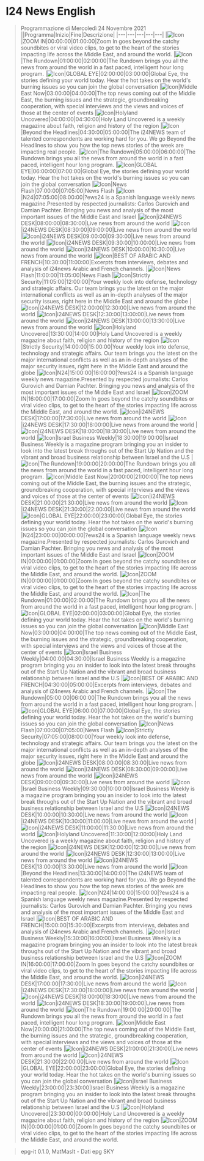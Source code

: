 # I24 News English
> Programmazione di Mercoledì 24 Novembre 2021
||Programma|Inizio|Fine|Descrizione|
|---|---|---|---|---|
|![Icon](https://guidatv.sky.it/uuid/news_cover_UUc98KpCK-.png)|ZOOM IN|00:00:00|01:00:00|Zoom In goes beyond the catchy soundbites or viral video clips, to get to the heart of the stories impacting life across the Middle East, and around the world.
|![Icon](https://guidatv.sky.it/uuid/news_cover_UUc98KpCK-.png)|The Rundown|01:00:00|02:00:00|The Rundown brings you all the news from around the world in a fast paced, intelligent hour long program.
|![Icon](https://guidatv.sky.it/uuid/news_cover_UUc98KpCK-.png)|GLOBAL EYE|02:00:00|03:00:00|Global Eye, the stories defining your world today. Hear the hot takes on the world's burning issues so you can join the global conversation
|![Icon](https://guidatv.sky.it/uuid/news_cover_UUc98KpCK-.png)|Middle East Now|03:00:00|04:00:00|The top news coming out of the Middle East, the burning issues and the strategic, groundbreaking cooperation, with special interviews and the views and voices of those at the center of events
|![Icon](https://guidatv.sky.it/uuid/news_cover_UUc98KpCK-.png)|Holyland Uncovered|04:00:00|04:30:00|Holy Land Uncovered is a weekly magazine about faith, religion and history of the region
|![Icon](https://guidatv.sky.it/uuid/news_cover_UUc98KpCK-.png)|Beyond the Headlines|04:30:00|05:00:00|The i24NEWS team of talented correspondents are working hard for you. We go Beyond the Headlines to show you how the top news stories of the week are impacting real people.
|![Icon](https://guidatv.sky.it/uuid/news_cover_UUc98KpCK-.png)|The Rundown|05:00:00|06:00:00|The Rundown brings you all the news from around the world in a fast paced, intelligent hour long program.
|![Icon](https://guidatv.sky.it/uuid/news_cover_UUc98KpCK-.png)|GLOBAL EYE|06:00:00|07:00:00|Global Eye, the stories defining your world today. Hear the hot takes on the world's burning issues so you can join the global conversation
|![Icon](https://guidatv.sky.it/uuid/news_cover_UUc98KpCK-.png)|News Flash|07:00:00|07:05:00|News Flash
|![Icon](https://guidatv.sky.it/uuid/news_cover_UUc98KpCK-.png)|N24|07:05:00|08:00:00|?ews24 is a Spanish language weekly news magazine.Presented by respected journalists: Carlos Gurovich and Damian Pachter. Bringing you news and analysis of the most important issues of the Middle East and Israel
|![Icon](https://guidatv.sky.it/uuid/news_cover_UUc98KpCK-.png)|i24NEWS DESK|08:00:00|08:30:00|Live news from around the world
|![Icon](https://guidatv.sky.it/uuid/news_cover_UUc98KpCK-.png)|i24NEWS DESK|08:30:00|09:00:00|Live news from around the world
|![Icon](https://guidatv.sky.it/uuid/news_cover_UUc98KpCK-.png)|i24NEWS DESK|09:00:00|09:30:00|Live news from around the world
|![Icon](https://guidatv.sky.it/uuid/news_cover_UUc98KpCK-.png)|i24NEWS DESK|09:30:00|10:00:00|Live news from around the world
|![Icon](https://guidatv.sky.it/uuid/news_cover_UUc98KpCK-.png)|i24NEWS DESK|10:00:00|10:30:00|Live news from around the world
|![Icon](https://guidatv.sky.it/uuid/news_cover_UUc98KpCK-.png)|BEST OF ARABIC AND FRENCH|10:30:00|11:00:00|Excerpts from interviews, debates and analysis of i24news Arabic and French channels.
|![Icon](https://guidatv.sky.it/uuid/news_cover_UUc98KpCK-.png)|News Flash|11:00:00|11:05:00|News Flash
|![Icon](https://guidatv.sky.it/uuid/news_cover_UUc98KpCK-.png)|Strictly Security|11:05:00|12:00:00|Your weekly look into defense, technology and strategic affairs. Our team brings you the latest on the major international conflicts as well as an in-depth analyses of the major security issues, right here in the Middle East and around the globe
|![Icon](https://guidatv.sky.it/uuid/news_cover_UUc98KpCK-.png)|i24NEWS DESK|12:00:00|12:30:00|Live news from around the world
|![Icon](https://guidatv.sky.it/uuid/news_cover_UUc98KpCK-.png)|i24NEWS DESK|12:30:00|13:00:00|Live news from around the world
|![Icon](https://guidatv.sky.it/uuid/news_cover_UUc98KpCK-.png)|i24NEWS DESK|13:00:00|13:30:00|Live news from around the world
|![Icon](https://guidatv.sky.it/uuid/news_cover_UUc98KpCK-.png)|Holyland Uncovered|13:30:00|14:00:00|Holy Land Uncovered is a weekly magazine about faith, religion and history of the region
|![Icon](https://guidatv.sky.it/uuid/news_cover_UUc98KpCK-.png)|Strictly Security|14:00:00|15:00:00|Your weekly look into defense, technology and strategic affairs. Our team brings you the latest on the major international conflicts as well as an in-depth analyses of the major security issues, right here in the Middle East and around the globe
|![Icon](https://guidatv.sky.it/uuid/news_cover_UUc98KpCK-.png)|N24|15:00:00|16:00:00|?ews24 is a Spanish language weekly news magazine.Presented by respected journalists: Carlos Gurovich and Damian Pachter. Bringing you news and analysis of the most important issues of the Middle East and Israel
|![Icon](https://guidatv.sky.it/uuid/news_cover_UUc98KpCK-.png)|ZOOM IN|16:00:00|17:00:00|Zoom In goes beyond the catchy soundbites or viral video clips, to get to the heart of the stories impacting life across the Middle East, and around the world.
|![Icon](https://guidatv.sky.it/uuid/news_cover_UUc98KpCK-.png)|i24NEWS DESK|17:00:00|17:30:00|Live news from around the world
|![Icon](https://guidatv.sky.it/uuid/news_cover_UUc98KpCK-.png)|i24NEWS DESK|17:30:00|18:00:00|Live news from around the world
|![Icon](https://guidatv.sky.it/uuid/news_cover_UUc98KpCK-.png)|i24NEWS DESK|18:00:00|18:30:00|Live news from around the world
|![Icon](https://guidatv.sky.it/uuid/news_cover_UUc98KpCK-.png)|Israel Business Weekly|18:30:00|19:00:00|Israel Business Weekly is a magazine program bringing you an insider to look into the latest break throughs out of the Start Up Nation and the vibrant and broad business relationship between Israel and the U.S
|![Icon](https://guidatv.sky.it/uuid/news_cover_UUc98KpCK-.png)|The Rundown|19:00:00|20:00:00|The Rundown brings you all the news from around the world in a fast paced, intelligent hour long program.
|![Icon](https://guidatv.sky.it/uuid/news_cover_UUc98KpCK-.png)|Middle East Now|20:00:00|21:00:00|The top news coming out of the Middle East, the burning issues and the strategic, groundbreaking cooperation, with special interviews and the views and voices of those at the center of events
|![Icon](https://guidatv.sky.it/uuid/news_cover_UUc98KpCK-.png)|i24NEWS DESK|21:00:00|21:30:00|Live news from around the world
|![Icon](https://guidatv.sky.it/uuid/news_cover_UUc98KpCK-.png)|i24NEWS DESK|21:30:00|22:00:00|Live news from around the world
|![Icon](https://guidatv.sky.it/uuid/news_cover_UUc98KpCK-.png)|GLOBAL EYE|22:00:00|23:00:00|Global Eye, the stories defining your world today. Hear the hot takes on the world's burning issues so you can join the global conversation
|![Icon](https://guidatv.sky.it/uuid/news_cover_UUc98KpCK-.png)|N24|23:00:00|00:00:00|?ews24 is a Spanish language weekly news magazine.Presented by respected journalists: Carlos Gurovich and Damian Pachter. Bringing you news and analysis of the most important issues of the Middle East and Israel
|![Icon](https://guidatv.sky.it/uuid/news_cover_UUc98KpCK-.png)|ZOOM IN|00:00:00|01:00:00|Zoom In goes beyond the catchy soundbites or viral video clips, to get to the heart of the stories impacting life across the Middle East, and around the world.
|![Icon](https://guidatv.sky.it/uuid/news_cover_UUc98KpCK-.png)|ZOOM IN|00:00:00|01:00:00|Zoom In goes beyond the catchy soundbites or viral video clips, to get to the heart of the stories impacting life across the Middle East, and around the world.
|![Icon](https://guidatv.sky.it/uuid/news_cover_UUc98KpCK-.png)|The Rundown|01:00:00|02:00:00|The Rundown brings you all the news from around the world in a fast paced, intelligent hour long program.
|![Icon](https://guidatv.sky.it/uuid/news_cover_UUc98KpCK-.png)|GLOBAL EYE|02:00:00|03:00:00|Global Eye, the stories defining your world today. Hear the hot takes on the world's burning issues so you can join the global conversation
|![Icon](https://guidatv.sky.it/uuid/news_cover_UUc98KpCK-.png)|Middle East Now|03:00:00|04:00:00|The top news coming out of the Middle East, the burning issues and the strategic, groundbreaking cooperation, with special interviews and the views and voices of those at the center of events
|![Icon](https://guidatv.sky.it/uuid/news_cover_UUc98KpCK-.png)|Israel Business Weekly|04:00:00|04:30:00|Israel Business Weekly is a magazine program bringing you an insider to look into the latest break throughs out of the Start Up Nation and the vibrant and broad business relationship between Israel and the U.S
|![Icon](https://guidatv.sky.it/uuid/news_cover_UUc98KpCK-.png)|BEST OF ARABIC AND FRENCH|04:30:00|05:00:00|Excerpts from interviews, debates and analysis of i24news Arabic and French channels.
|![Icon](https://guidatv.sky.it/uuid/news_cover_UUc98KpCK-.png)|The Rundown|05:00:00|06:00:00|The Rundown brings you all the news from around the world in a fast paced, intelligent hour long program.
|![Icon](https://guidatv.sky.it/uuid/news_cover_UUc98KpCK-.png)|GLOBAL EYE|06:00:00|07:00:00|Global Eye, the stories defining your world today. Hear the hot takes on the world's burning issues so you can join the global conversation
|![Icon](https://guidatv.sky.it/uuid/news_cover_UUc98KpCK-.png)|News Flash|07:00:00|07:05:00|News Flash
|![Icon](https://guidatv.sky.it/uuid/news_cover_UUc98KpCK-.png)|Strictly Security|07:05:00|08:00:00|Your weekly look into defense, technology and strategic affairs. Our team brings you the latest on the major international conflicts as well as an in-depth analyses of the major security issues, right here in the Middle East and around the globe
|![Icon](https://guidatv.sky.it/uuid/news_cover_UUc98KpCK-.png)|i24NEWS DESK|08:00:00|08:30:00|Live news from around the world
|![Icon](https://guidatv.sky.it/uuid/news_cover_UUc98KpCK-.png)|i24NEWS DESK|08:30:00|09:00:00|Live news from around the world
|![Icon](https://guidatv.sky.it/uuid/news_cover_UUc98KpCK-.png)|i24NEWS DESK|09:00:00|09:30:00|Live news from around the world
|![Icon](https://guidatv.sky.it/uuid/news_cover_UUc98KpCK-.png)|Israel Business Weekly|09:30:00|10:00:00|Israel Business Weekly is a magazine program bringing you an insider to look into the latest break throughs out of the Start Up Nation and the vibrant and broad business relationship between Israel and the U.S
|![Icon](https://guidatv.sky.it/uuid/news_cover_UUc98KpCK-.png)|i24NEWS DESK|10:00:00|10:30:00|Live news from around the world
|![Icon](https://guidatv.sky.it/uuid/news_cover_UUc98KpCK-.png)|i24NEWS DESK|10:30:00|11:00:00|Live news from around the world
|![Icon](https://guidatv.sky.it/uuid/news_cover_UUc98KpCK-.png)|i24NEWS DESK|11:00:00|11:30:00|Live news from around the world
|![Icon](https://guidatv.sky.it/uuid/news_cover_UUc98KpCK-.png)|Holyland Uncovered|11:30:00|12:00:00|Holy Land Uncovered is a weekly magazine about faith, religion and history of the region
|![Icon](https://guidatv.sky.it/uuid/news_cover_UUc98KpCK-.png)|i24NEWS DESK|12:00:00|12:30:00|Live news from around the world
|![Icon](https://guidatv.sky.it/uuid/news_cover_UUc98KpCK-.png)|i24NEWS DESK|12:30:00|13:00:00|Live news from around the world
|![Icon](https://guidatv.sky.it/uuid/news_cover_UUc98KpCK-.png)|i24NEWS DESK|13:00:00|13:30:00|Live news from around the world
|![Icon](https://guidatv.sky.it/uuid/news_cover_UUc98KpCK-.png)|Beyond the Headlines|13:30:00|14:00:00|The i24NEWS team of talented correspondents are working hard for you. We go Beyond the Headlines to show you how the top news stories of the week are impacting real people.
|![Icon](https://guidatv.sky.it/uuid/news_cover_UUc98KpCK-.png)|N24|14:00:00|15:00:00|?ews24 is a Spanish language weekly news magazine.Presented by respected journalists: Carlos Gurovich and Damian Pachter. Bringing you news and analysis of the most important issues of the Middle East and Israel
|![Icon](https://guidatv.sky.it/uuid/news_cover_UUc98KpCK-.png)|BEST OF ARABIC AND FRENCH|15:00:00|15:30:00|Excerpts from interviews, debates and analysis of i24news Arabic and French channels.
|![Icon](https://guidatv.sky.it/uuid/news_cover_UUc98KpCK-.png)|Israel Business Weekly|15:30:00|16:00:00|Israel Business Weekly is a magazine program bringing you an insider to look into the latest break throughs out of the Start Up Nation and the vibrant and broad business relationship between Israel and the U.S
|![Icon](https://guidatv.sky.it/uuid/news_cover_UUc98KpCK-.png)|ZOOM IN|16:00:00|17:00:00|Zoom In goes beyond the catchy soundbites or viral video clips, to get to the heart of the stories impacting life across the Middle East, and around the world.
|![Icon](https://guidatv.sky.it/uuid/news_cover_UUc98KpCK-.png)|i24NEWS DESK|17:00:00|17:30:00|Live news from around the world
|![Icon](https://guidatv.sky.it/uuid/news_cover_UUc98KpCK-.png)|i24NEWS DESK|17:30:00|18:00:00|Live news from around the world
|![Icon](https://guidatv.sky.it/uuid/news_cover_UUc98KpCK-.png)|i24NEWS DESK|18:00:00|18:30:00|Live news from around the world
|![Icon](https://guidatv.sky.it/uuid/news_cover_UUc98KpCK-.png)|i24NEWS DESK|18:30:00|19:00:00|Live news from around the world
|![Icon](https://guidatv.sky.it/uuid/news_cover_UUc98KpCK-.png)|The Rundown|19:00:00|20:00:00|The Rundown brings you all the news from around the world in a fast paced, intelligent hour long program.
|![Icon](https://guidatv.sky.it/uuid/news_cover_UUc98KpCK-.png)|Middle East Now|20:00:00|21:00:00|The top news coming out of the Middle East, the burning issues and the strategic, groundbreaking cooperation, with special interviews and the views and voices of those at the center of events
|![Icon](https://guidatv.sky.it/uuid/news_cover_UUc98KpCK-.png)|i24NEWS DESK|21:00:00|21:30:00|Live news from around the world
|![Icon](https://guidatv.sky.it/uuid/news_cover_UUc98KpCK-.png)|i24NEWS DESK|21:30:00|22:00:00|Live news from around the world
|![Icon](https://guidatv.sky.it/uuid/news_cover_UUc98KpCK-.png)|GLOBAL EYE|22:00:00|23:00:00|Global Eye, the stories defining your world today. Hear the hot takes on the world's burning issues so you can join the global conversation
|![Icon](https://guidatv.sky.it/uuid/news_cover_UUc98KpCK-.png)|Israel Business Weekly|23:00:00|23:30:00|Israel Business Weekly is a magazine program bringing you an insider to look into the latest break throughs out of the Start Up Nation and the vibrant and broad business relationship between Israel and the U.S
|![Icon](https://guidatv.sky.it/uuid/news_cover_UUc98KpCK-.png)|Holyland Uncovered|23:30:00|00:00:00|Holy Land Uncovered is a weekly magazine about faith, religion and history of the region
|![Icon](https://guidatv.sky.it/uuid/news_cover_UUc98KpCK-.png)|ZOOM IN|00:00:00|01:00:00|Zoom In goes beyond the catchy soundbites or viral video clips, to get to the heart of the stories impacting life across the Middle East, and around the world.


 > epg-it 0.1.0, MatMasIt - Dati epg SKY
